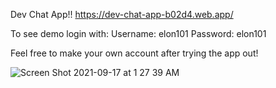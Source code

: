 Dev Chat App!!
https://dev-chat-app-b02d4.web.app/

To see demo login with:
Username: elon101
Password: elon101

Feel free to make your own account after trying the app out!

![Screen Shot 2021-09-17 at 1 27 39 AM](https://user-images.githubusercontent.com/67943741/133729374-c0584f80-ef26-454c-981d-877acf1e564e.png)
